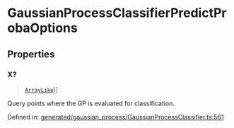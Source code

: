 # GaussianProcessClassifierPredictProbaOptions

## Properties

### X?

> [`ArrayLike`](../types/ArrayLike.md)[]

Query points where the GP is evaluated for classification.

Defined in:  [generated/gaussian\_process/GaussianProcessClassifier.ts:561](https://github.com/transitive-bullshit/scikit-learn-ts/blob/122b3c0/packages/sklearn/src/generated/gaussian_process/GaussianProcessClassifier.ts#L561)
